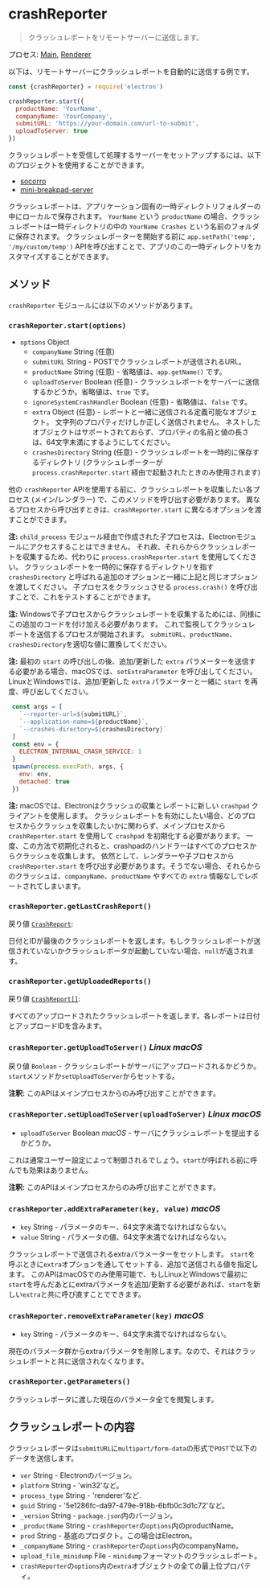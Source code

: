 # crashReporter

> クラッシュレポートをリモートサーバーに送信します。

プロセス: [Main](../glossary.md#main-process), [Renderer](../glossary.md#renderer-process)

以下は、リモートサーバーにクラッシュレポートを自動的に送信する例です。

```javascript
const {crashReporter} = require('electron')

crashReporter.start({
  productName: 'YourName',
  companyName: 'YourCompany',
  submitURL: 'https://your-domain.com/url-to-submit',
  uploadToServer: true
})
```

クラッシュレポートを受信して処理するサーバーをセットアップするには、以下のプロジェクトを使用することができます。

* [socorro](https://github.com/mozilla/socorro)
* [mini-breakpad-server](https://github.com/electron/mini-breakpad-server)

クラッシュレポートは、アプリケーション固有の一時ディレクトリフォルダーの中にローカルで保存されます。 `YourName` という `productName` の場合、クラッシュレポートは一時ディレクトリの中の `YourName Crashes` という名前のフォルダに保存されます。 クラッシュレポーターを開始する前に `app.setPath('temp', '/my/custom/temp')` APIを呼び出すことで、アプリのこの一時ディレクトリをカスタマイズすることができます。

## メソッド

`crashReporter` モジュールには以下のメソッドがあります。

### `crashReporter.start(options)`

* `options` Object 
  * `companyName` String (任意)
  * `submitURL` String - POSTでクラッシュレポートが送信されるURL。
  * `productName` String (任意) - 省略値は、`app.getName()` です。
  * `uploadToServer` Boolean (任意) - クラッシュレポートをサーバーに送信するかどうか。省略値は、`true` です。
  * `ignoreSystemCrashHandler` Boolean (任意) - 省略値は、`false` です。
  * `extra` Object (任意) - レポートと一緒に送信される定義可能なオブジェクト。 文字列のプロパティだけしか正しく送信されません。 ネストしたオブジェクトはサポートされておらず、プロパティの名前と値の長さは、64文字未満にするようにしてください。
  * `crashesDirectory` String (任意) - クラッシュレポートを一時的に保存するディレクトリ (クラッシュレポーターが `process.crashReporter.start` 経由で起動されたときのみ使用されます)

他の `crashReporter` APIを使用する前に、クラッシュレポートを収集したい各プロセス (メイン/レンダラー) で、このメソッドを呼び出す必要があります。 異なるプロセスから呼び出すときは、`crashReporter.start` に異なるオプションを渡すことができます。

**注:** `child_process` モジュール経由で作成された子プロセスは、Electronモジュールにアクセスすることはできません。 それ故、それらからクラッシュレポートを収集するため、代わりに `process.crashReporter.start` を使用してください。 クラッシュレポートを一時的に保存するディレクトリを指す `crashesDirectory` と呼ばれる追加のオプションと一緒に上記と同じオプションを渡してください。 子プロセスをクラッシュさせる `process.crash()` を呼び出すことで、これをテストすることができます。

**注:** Windowsで子プロセスからクラッシュレポートを収集するためには、同様にこの追加のコードを付け加える必要があります。 これで監視してクラッシュレポートを送信するプロセスが開始されます。 `submitURL`、`productName`、`crashesDirectory`を適切な値に置換してください。

**注:** 最初の `start` の呼び出しの後、追加/更新した `extra` パラメーターを送信する必要がある場合、macOSでは、`setExtraParameter` を呼び出してください。LinuxとWindowsでは、追加/更新した `extra` パラメーターと一緒に `start` を再度、呼び出してください。

```js
 const args = [
   `--reporter-url=${submitURL}`,
   `--application-name=${productName}`,
   `--crashes-directory=${crashesDirectory}`
 ]
 const env = {
   ELECTRON_INTERNAL_CRASH_SERVICE: 1
 }
 spawn(process.execPath, args, {
   env: env,
   detached: true
 })
```

**注:** macOSでは、Electronはクラッシュの収集とレポートに新しい `crashpad` クライアントを使用します。 クラッシュレポートを有効にしたい場合、どのプロセスからクラッシュを収集したいかに関わらず、メインプロセスから `crashReporter.start` を使用して `crashpad` を初期化する必要があります。 一度、この方法で初期化されると、crashpadのハンドラーはすべてのプロセスからクラッシュを収集します。 依然として、レンダラーや子プロセスから `crashReporter.start` を呼び出す必要があります。そうでない場合、それらからのクラッシュは、`companyName`、`productName` やすべての `extra` 情報なしでレポートされてしまいます。

### `crashReporter.getLastCrashReport()`

戻り値 [`CrashReport`](structures/crash-report.md):

日付とIDが最後のクラッシュレポートを返します。もしクラッシュレポートが送信されていないかクラッシュレポータが起動していない場合、`null`が返されます。

### `crashReporter.getUploadedReports()`

戻り値 [`CrashReport[]`](structures/crash-report.md):

すべてのアップロードされたクラッシュレポートを返します。各レポートは日付とアップロードIDを含みます。

### `crashReporter.getUploadToServer()` *Linux* *macOS*

戻り値 `Boolean` - クラッシュレポートがサーバにアップロードされるかどうか。 `start`メソッドか`setUploadToServer`からセットする。

**注釈:** このAPIはメインプロセスからのみ呼び出すことができます。

### `crashReporter.setUploadToServer(uploadToServer)` *Linux* *macOS*

* `uploadToServer` Boolean *macOS* - サーバにクラッシュレポートを提出するかどうか。

これは通常ユーザー設定によって制御されるでしょう。`start`が呼ばれる前に呼んでも効果はありません。

**注釈:** このAPIはメインプロセスからのみ呼び出すことができます。

### `crashReporter.addExtraParameter(key, value)` *macOS*

* `key` String - パラメータのキー、64文字未満でなければならない。
* `value` String - パラメータの値、64文字未満でなければならない。

クラッシュレポートで送信されるextraパラメーターをセットします。 `start`を呼ぶときに`extra`オプションを通してセットする、追加で送信される値を指定します。 このAPIはmacOSでのみ使用可能で、もしLinuxとWindowsで最初に`start`を呼んだあとにextraパラメータを追加/更新する必要があれば、`start`を新しい`extra`と共に呼び直すことでできます。

### `crashReporter.removeExtraParameter(key)` *macOS*

* `key` String - パラメータのキー、64文字未満でなければならない。

現在のパラメータ群からextraパラメータを削除します。なので、それはクラッシュレポートと共に送信されなくなります。

### `crashReporter.getParameters()`

クラッシュレポータに渡した現在のパラメータ全てを閲覧します。

## クラッシュレポートの内容

クラッシュレポータは`submitURL`に`multipart/form-data`の形式で`POST`で以下のデータを送信します。

* `ver` String - Electronのバージョン。
* `platform` String - 'win32'など。
* `process_type` String - 'renderer'など.
* `guid` String - '5e1286fc-da97-479e-918b-6bfb0c3d1c72'など。
* `_version` String - `package.json`内のバージョン。
* `_productName` String - `crashReporter`の`options`内のproductName。
* `prod` String - 基底のプロダクト。この場合はElectron。
* `_companyName` String - `crashReporter`の`options`内のcompanyName。
* `upload_file_minidump` File - `minidump`フォーマットのクラッシュレポート。
* `crashReporter`の`options`内の`extra`オブジェクトの全ての最上位プロパティ。